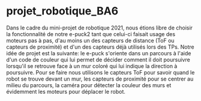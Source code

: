 # projet_robotique_BA6
Dans le cadre du mini-projet de robotique 2021, nous étions libre de choisir la fonctionnalité de notre e-puck2 tant que celui-ci faisait usage des moteurs pas à pas, d'au moins un des capteurs de distance (ToF ou capteurs de proximité) et d'un des capteurs déjà utilisés lors des TPs.
Notre idée de projet est la suivante: le e-puck s'oriente dans un parcours à l'aide d'un code de couleur qui lui permet de décider comment il doit poursuivre lorsqu'il se retrouve face à un mur coloré  qui lui indique la direction à poursuivre. Pour se faire nous utilisons le capteurs ToF pour savoir quand le robot se trouve devant un mur, les capteurs de proximité pour se centrer au milieu du parcours, la caméra pour détecter la couleur des murs et évidemment les moteurs pour déplacer le robot.
